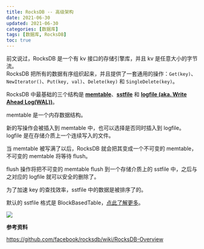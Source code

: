 ```yaml
---
title: RocksDB -- 高级架构
date: 2021-06-30
updated: 2021-06-30
categories: [数据库]
tags: [数据库, RocksDB]
toc: true
---
```






前文说过，RocksDB 是一个有 kv 接口的存储引擎库，并且 kv 是任意大小的字节流。  
RocksDB 把所有的数据有序组织起来，并且提供了一套通用的操作：`Get(key)`、`NewIterator()`、`Put(key, val)`、`Delete(key)` 和 `SingleDelete(key)`。

RocksDB 中最基础的三个结构是 **[memtable](https://github.com/facebook/rocksdb/wiki/MemTable)**、**[sstfile](https://github.com/facebook/rocksdb/wiki/Rocksdb-BlockBasedTable-Format)** 和 **[logfile (aka. Write Ahead Log(WAL))](https://github.com/facebook/rocksdb/wiki/Write-Ahead-Log)**。

memtable 是一个内存数据结构。

新的写操作会被插入到 memtable 中，也可以选择是否同时插入到 logfile。logfile 是在存储介质上一个连续写入的文件。

当 memtable 被写满了以后，RocksDB 就会把其变成一个不可变的 memtable，不可变的 memtable 将等待 flush。

flush 操作将把不可变的 memtable flush 到一个存储介质上的 sstfile 中，之后与之对应的 logfile 就可以安全的删除了。

为了加速 key 的查找效率，sstfile 中的数据是被排序了的。

<!--more-->

默认的 sstfile 格式是 BlockBasedTable，[点此了解更多](https://gukaifeng.me/2021/05/19/RocksDB-BlockBasedTable-%E5%88%86%E6%9E%90/)。

![](/posts/rocksdb-gao-ji-jia-gou/RocksDB--gao-ji-jia-gou_1.png)

**参考资料**

https://github.com/facebook/rocksdb/wiki/RocksDB-Overview
